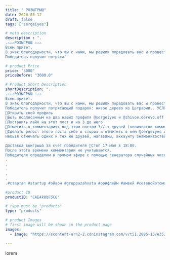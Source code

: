 ```yaml
---
title: " РОЗЫГРЫШ"
date: 2020-05-12
draft: false
tags: ["sergeiyes"]

# meta description
description : ".
.⚠️⚠️⚠️РОЗЫГРЫШ ⚠️⚠️⚠️
Всем привет. 
В знак благодарности, что вы с нами, мы решили порадовать вас и провести наш первый розыгрыш. 
Победитель получит потряса"

# product Price
price: "3000"
priceBefore: "3600.0"

# Product Short Description
shortDescription: ".
.⚠️⚠️⚠️РОЗЫГРЫШ ⚠️⚠️⚠️
Всем привет. 
В знак благодарности, что вы с нами, мы решили порадовать вас и провести наш первый розыгрыш. 
Победитель получит потрясающий подарок: живое дерево из Цетрарии.. УСЛОВИЯ КОНКУРСА:
🌳Открыть свой профиль
🌳Быть подписанным на два наших профиля @sergeiyes и @zhivoe.derevo.off
🌳Поставить лайк на этот пост и на 3 до него
🌳Отметить в комментариях под этим постом 3//-х друзей (количество комментариев не ограничено) за каждый комментарий присваивается номер.
🌳Сделать репост этого поста себе в сториз и отметить в нем @sergeiyes и @zhivoe.derevo.off ❌ВАЖНО❌
Нельзя отмечать одних и тех же друзей, магазины, аккаунту знаменитостей, продающие и рекламные аккаунты

Доставка выигрыша за счет победителя 🛑Стоп 17 мая в 18:00. 
После этого времени комментарии не учитываются. 
Победителя определим в прямом эфире с помощью генератора случайных чисел. 🍀Всем удачи🍀.
.
.
.
.
.
.#стартап #startup #эйвон #gruppazahvata #орифлейм #амвей #сетевойэтомоё #сетевой #цетрария #ручнаяработа #бизнесбезвложений #резьбаподереву #сетевойэтомодно #живоедерево #сетевоймаркетинг #стильжизни #исландскиймох #пятигорск #КРЫМ #Севастополь #бизнес #churslabs #sergeystar #железноводск #ставрополь #антисептик #подарок #градмастеров #конкурс #розыгрыш"

#product ID
productID: "CAE4k8bF5CO"

# type must be "products"
type: "products"

# product Images
# first image will be shown in the product page
images:
  - image: "https://scontent-arn2-2.cdninstagram.com/v/t51.2885-15/e35/96748868_711659089588724_5186149873022520136_n.jpg?se=8&tp=1&_nc_ht=scontent-arn2-2.cdninstagram.com&_nc_cat=108&_nc_ohc=rwauxWGHynoAX8FrRdo&ccb=7-4&oh=336fb698e6f4c22edca4293fbd6a3441&oe=6084E39C&_nc_sid=86f79a&ig_cache_key=MjMwNzIxNzczODUwNTM1OTUwMg%3D%3D.2-ccb7-4"

---
```

lorem
